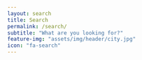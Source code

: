 ```yaml
---
layout: search
title: Search
permalink: /search/
subtitle: "What are you looking for?"
feature-img: "assets/img/header/city.jpg"
icon: "fa-search"
---
```

